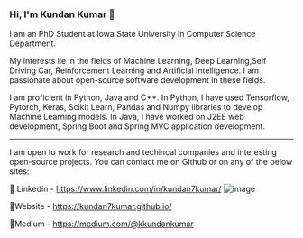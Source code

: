 ### Hi, I'm Kundan Kumar 👋

<!--
**kundan7kumar/kundan7kumar** is a ✨ _special_ ✨ repository because its `README.md` (this file) appears on your GitHub profile.

Here are some ideas to get you started:

- 🔭 I’m currently working on ...
- 🌱 I’m currently learning ...
- 👯 I’m looking to collaborate on ...
- 🤔 I’m looking for help with ...
- 💬 Ask me about ...
- 📫 How to reach me: ...
- 😄 Pronouns: ...
- ⚡ Fun fact: ...
-->

I am an PhD Student at Iowa State University in Computer Science Department. 

My interests lie in the fields of Machine Learning, Deep Learning,Self Driving Car, Reinforcement Learning and Artificial Intelligence. I am passionate about open-source software development in these fields.

I am proficient in Python, Java and C++. In Python, I have used Tensorflow, Pytorch, Keras, Scikit Learn, Pandas and Numpy libraries to develop Machine Learning models. In Java, I have worked on J2EE web development, Spring Boot and Spring MVC application development.

----------------------------------------------------------------------------------
I am open to work for research and techincal companies and interesting open-source projects. You can contact me on Github or on any of the below sites:

📝 Linkedin - https://www.linkedin.com/in/kundan7kumar/ ![image](https://github.com/kundan7kumar/kundan7kumar/assets/28886003/a1cde251-5afe-4a2a-b000-3d8a39a3bfc9)



📝Website - https://kundan7kumar.github.io/

📝Medium - https://medium.com/@kkundankumar
